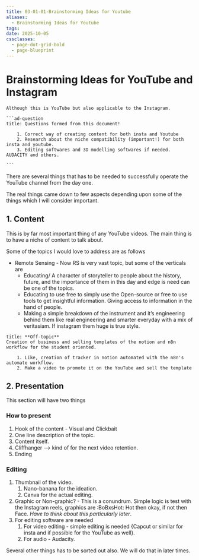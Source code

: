 ```yaml
---
title: 03-01-01-Brainstorming Ideas for Youtube
aliases:
  - Brainstorming Ideas for Youtube
tags:
date: 2025-10-05
cssclasses:
  - page-dot-grid-bold
  - page-blueprint
---
```


# Brainstorming Ideas for YouTube and Instagram 

````ad-info
Although this is YouTube but also applicable to the Instagram.

```ad-question
title: Questions formed from this document!

	1. Correct way of creating content for both insta and Youtube
	2. Research about the niche compatibility (important!) for both insta and youtube.
	3. Editing softwares and 3D modelling softwares if needed. AUDACITY and others.

```

````

There are several things that has to be needed to successfully operate the YouTube channel from the day one.

The real things came down to few aspects depending upon some of the things which I will consider important.

## 1. Content
This is by far most important thing of any YouTube videos. The main thing is to have a niche of content to talk about.

Some of the topics I would love to address are as follows

- Remote Sensing - Now RS is very vast topic, but some of the verticals are 
	- Educating/ A character of storyteller to people about the history, future, and the importance of them in this day and edge is need can be one of the topics.
	- Educating to use free to simply use the Open-source or free to use tools to get insightful information. Giving access to information in the hand of people.
	- Making a simple breakdown of the instrument and it’s engineering behind them like real engineering and smarter everyday with a mix of veritasiam. If instagram them huge is true style.
```ad-note
title: **Off-topic**
Creation of business and selling templates of the notion and n8n workflow for the student oriented.

	1. Like, creation of tracker in notion automated with the n8n's automate workflow.
	2. Make a video to promote it on the YouTube and sell the template
```

## 2. Presentation
This section will have two things 

### How to present 
1. Hook of the content - Visual and Clickbait
2. One line description of the topic.
3. Content itself.
4. Cliffhanger —-> kind of for the next video retention.
5. Ending

### Editing
1. Thumbnail of the video.
	1. Nano-banana for the ideation.
	2. Canva for the actual editing.
2. Graphic or Non-graphic? - This is a conundrum. Simple logic is test with the Instagram reels, graphics are :BoBxsHot: Hot then okay, if not then Face. _Have to think about this particularly later_.
3. For editing software are needed
	1. For video editing - simple editing is needed {Capcut or similar for insta and if possible for the YouTube as well}.
	2. For audio - Audacity.


Several other things has to be sorted out also. We will do that in later times.